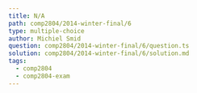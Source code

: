 ```yaml
---
title: N/A
path: comp2804/2014-winter-final/6
type: multiple-choice
author: Michiel Smid
question: comp2804/2014-winter-final/6/question.ts
solution: comp2804/2014-winter-final/6/solution.md
tags:
  - comp2804
  - comp2804-exam
---
```

